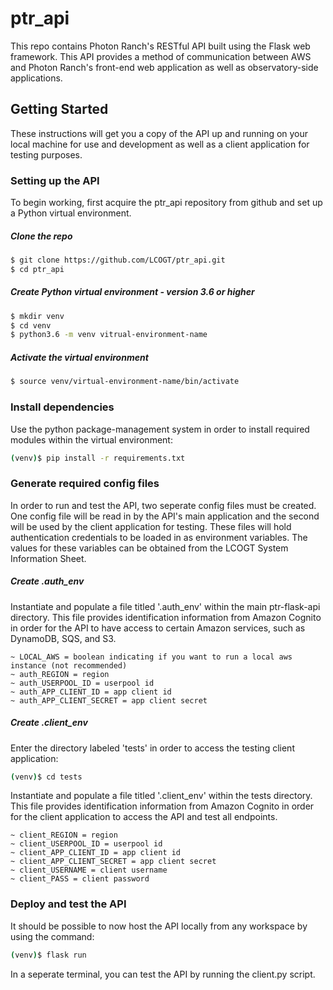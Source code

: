 # ptr_api

This repo contains Photon Ranch's RESTful API built using the Flask web framework. This API provides a method of communication between AWS and Photon Ranch's front-end web application as well as observatory-side applications.

## Getting Started

These instructions will get you a copy of the API up and running on your local machine for use and development as well as a client application for testing purposes.

### Setting up the API
To begin working, first acquire the ptr_api repository from github and set up a Python virtual environment.

##### Clone the repo
```bash
$ git clone https://github.com/LCOGT/ptr_api.git
$ cd ptr_api
```

##### Create Python virtual environment - version 3.6 or higher
```bash
$ mkdir venv
$ cd venv
$ python3.6 -m venv vitrual-environment-name
```

##### Activate the virtual environment
```bash
$ source venv/virtual-environment-name/bin/activate
```

### Install dependencies
Use the python package-management system in order to install required modules within the virtual environment:
```bash
(venv)$ pip install -r requirements.txt   
```

### Generate required config files
In order to run and test the API, two seperate config files must be created. One config file will be read in by the API's main application and the second will be used by the client application for testing. These files will hold authentication credentials to be loaded in as environment variables. The values for these variables can be obtained from the LCOGT System Information Sheet.

##### Create .auth_env
Instantiate and populate a file titled '.auth_env' within the main ptr-flask-api directory. This file provides identification information from Amazon Cognito in order for the API to have access to certain Amazon services, such as DynamoDB, SQS, and S3.
```
~ LOCAL_AWS = boolean indicating if you want to run a local aws instance (not recommended)
~ auth_REGION = region
~ auth_USERPOOL_ID = userpool id
~ auth_APP_CLIENT_ID = app client id
~ auth_APP_CLIENT_SECRET = app client secret
```

##### Create .client_env
Enter the directory labeled 'tests' in order to access the testing client application:
```bash
(venv)$ cd tests
```

Instantiate and populate a file titled '.client_env' within the tests directory. This file provides identification information from Amazon Cognito in order for the client application to access the API and test all endpoints.
```
~ client_REGION = region
~ client_USERPOOL_ID = userpool id
~ client_APP_CLIENT_ID = app client id
~ client_APP_CLIENT_SECRET = app client secret
~ client_USERNAME = client username
~ client_PASS = client password
```

### Deploy and test the API
It should be possible to now host the API locally from any workspace by using the command:
```bash
(venv)$ flask run
```

In a seperate terminal, you can test the API by running the client.py script.
